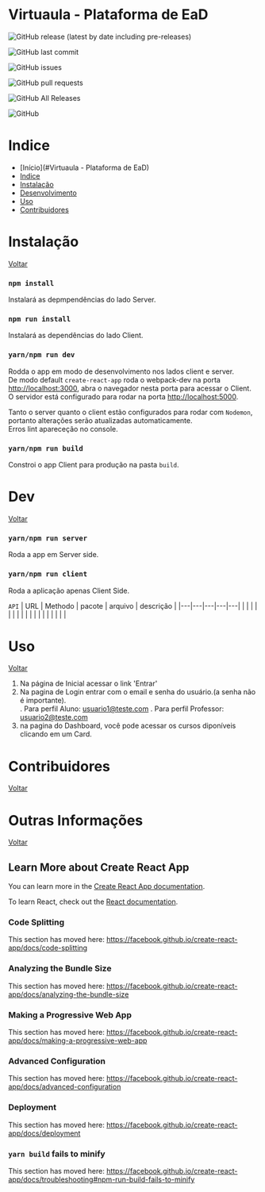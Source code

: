 <!-- This project was bootstrapped with [Create React App](https://github.com/facebook/create-react-app). -->


# Virtuaula - Plataforma de EaD

![GitHub release (latest by date including pre-releases)](https://img.shields.io/github/v/release/pw-2020qs/Virtuaula?include_prereleases)

![GitHub last commit](https://img.shields.io/github/last-commit/pw-2020qs/Virtuaula)

![GitHub issues](https://img.shields.io/github/issues-raw/pw-2020qs/Virtuaula)

![GitHub pull requests](https://img.shields.io/github/issues-pr/pw-2020qs/Virtuaula)

![GitHub All Releases](https://img.shields.io/github/downloads/pw-2020qs/Virtuaula/total)

![GitHub](https://img.shields.io/github/license/pw-2020qs/Virtuaula)


<!-- 
# Demo

Aqui será adicionado um video ou gif demo do projeto
-->

# Indice

- [Início](#Virtuaula - Plataforma de EaD)
- [Indice](#Indice)
- [Instalação](#Instalação)
- [Desenvolvimento](#Dev)
- [Uso](#Uso)
- [Contribuidores](#Contribuidores)


 # Instalação 
 [Voltar](#Indice)


### `npm install`

Instalará as depmpendências do lado Server.

### `npm run install`

Instalará as dependências do lado Client.

### `yarn/npm run dev`

Rodda o app em modo de desenvolvimento nos lados client e server.<br/>
De modo default ```create-react-app``` roda o webpack-dev na porta [http://localhost:3000](http://localhost:3000), abra o navegador nesta porta para acessar o Client.
O servidor está configurado para rodar na porta [http://localhost:5000](http//localhost:5000).

Tanto o server quanto o client estão configurados para rodar com ```Nodemon```, portanto alterações serão atualizadas automaticamente.<br />
Erros lint apareceção no console.


### `yarn/npm run build`

Constroi o app Client para produção na pasta `build`.<br />
<!-- It correctly bundles React in production mode and optimizes the build for the best performance.

The build is minified and the filenames include the hashes.<br />
Your app is ready to be deployed! -->

 # Dev 
 [Voltar](#Indice)
 
### `yarn/npm run server`

Roda a app em Server side.

### `yarn/npm run client`

Roda a aplicação apenas Client Side.


`API`
|  URL | Methodo  | pacote | arquivo |  descrição |
|---|---|---|---|---|
|   |   |   |   |   |
|   |   |   |   |   |
|   |   |   |   |   |


 # Uso 
 [Voltar](#Indice)


1. Na página de Inicial acessar o link 'Entrar'
2. Na pagina de Login entrar com o email e senha do usuário.(a senha não é importante). \
   . Para perfil Aluno: usuario1@teste.com
   . Para perfil Professor: usuario2@teste.com
3. na pagina do Dashboard, você pode acessar os cursos diponíveis clicando em um Card.


<!-- Adicionar informações sobre o uso do App -->



 # Contribuidores 
 [Voltar](#Indice)


<!-- Adicionar gerador automatico de imagem dos contribuidores caso o repositório vire público -->






# Outras Informações 
[Voltar](#Indice)



## Learn More about Create React App

You can learn more in the [Create React App documentation](https://facebook.github.io/create-react-app/docs/getting-started).

To learn React, check out the [React documentation](https://reactjs.org/).

### Code Splitting

This section has moved here: https://facebook.github.io/create-react-app/docs/code-splitting

### Analyzing the Bundle Size

This section has moved here: https://facebook.github.io/create-react-app/docs/analyzing-the-bundle-size

### Making a Progressive Web App

This section has moved here: https://facebook.github.io/create-react-app/docs/making-a-progressive-web-app

### Advanced Configuration

This section has moved here: https://facebook.github.io/create-react-app/docs/advanced-configuration

### Deployment

This section has moved here: https://facebook.github.io/create-react-app/docs/deployment

### `yarn build` fails to minify

This section has moved here: https://facebook.github.io/create-react-app/docs/troubleshooting#npm-run-build-fails-to-minify
